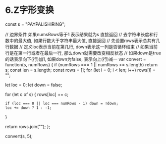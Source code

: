 # 6.Z字形变换

const s = "PAYPALISHIRING";

// 边界条件 如果numsRows等于1 表示结果就为s 直接返回
// 去字符串长度和行数中的最大值, 如果行数大于字符串最大值, 直接返回
// 先设置rows表示总共有几行数据
// 定义loc表示当前在第几行, down表示这一列是否循环结束
// 如果当前行是在第一行或者在最后一行, 那么down就需要改变相反状态
// 如果down是true的话表示向下(行)加1, 如果down为false, 表示向上(行)减一
var convert = function(s, numRows) {
  if (numRows === 1 || numRows >= s.length) return s;
  const len = s.length;
  const rows = [];
  for (let i = 0; i < len; i++) rows[i] = "";

  let loc = 0;
  let down = false;

  for (let c of s) {
    rows[loc] += c;

    if (loc === 0 || loc === numRows - 1) down = !down;
    loc += down ? 1 : -1;
  }

  return rows.join("");
};

convert(s, 5);
